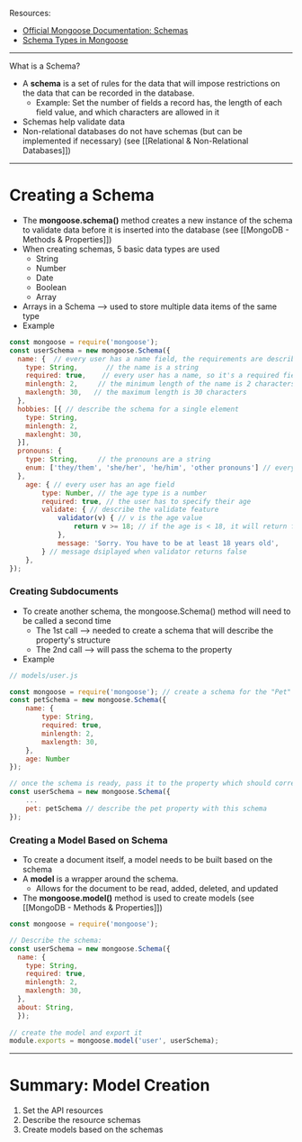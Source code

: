 Resources:
* [Official Mongoose Documentation: Schemas](https://mongoosejs.com/docs/schematypes.html)
* [Schema Types in Mongoose](https://mongoosejs.com/docs/schematypes.html)

--- 
What is a Schema?
* A **schema** is a set of rules for the data that will  impose restrictions on the data that can be recorded in the database.
	* Example: Set the number of fields a record has, the length of each field value, and which characters are allowed in it 
* Schemas help validate data
* Non-relational databases do not have schemas (but can be implemented if necessary) (see [[Relational & Non-Relational Databases]])

---
# Creating a Schema
* The **mongoose.schema()** method creates a new instance of the schema to validate data before it is inserted into the database (see [[MongoDB - Methods & Properties]])
* When creating schemas, 5 basic data types are used
	* String
	* Number
	* Date
	* Boolean
	* Array
* Arrays in a Schema --> used to store multiple data items of the same type
* Example
```js
const mongoose = require('mongoose'); 
const userSchema = new mongoose.Schema({
  name: {  // every user has a name field, the requirements are described below: 
    type: String,       // the name is a string 
    required: true,    // every user has a name, so it's a required field 
    minlength: 2,     // the minimum length of the name is 2 characters 
    maxlength: 30,   // the maximum length is 30 characters 
  },
  hobbies: [{ // describe the schema for a single element
    type: String,
    minlength: 2,
    maxlenght: 30,
  }],
  pronouns: { 
    type: String,     // the pronouns are a string 
    enum: ['they/them', 'she/her', 'he/him', 'other pronouns'] // every user can choose their pronouns
  },
	age: { // every user has an age field 
		type: Number, // the age type is a number 
		required: true, // the user has to specify their age 
		validate: { // describe the validate feature 
			validator(v) { // v is the age value 
				return v >= 18; // if the age is < 18, it will return false 
			}, 
			message: 'Sorry. You have to be at least 18 years old',  
		} // message dsiplayed when validator returns false
	},
});
```

### Creating Subdocuments
* To create another schema, the mongoose.Schema() method will need to be called a second time
	* The 1st call --> needed to create a schema that will describe the property's structure
	* The 2nd call --> will pass the schema to the property 
* Example
```js
// models/user.js 

const mongoose = require('mongoose'); // create a schema for the "Pet" document 
const petSchema = new mongoose.Schema({ 
	name: { 
		type: String, 
		required: true, 
		minlength: 2, 
		maxlength: 30, 
	},
	age: Number 
});

// once the schema is ready, pass it to the property which should correspond to this template: 
const userSchema = new mongoose.Schema({ 
	... 
	pet: petSchema // describe the pet property with this schema 
});
```

### Creating a Model Based on Schema
* To create a document itself, a model needs to be built based on the schema
* A **model** is a wrapper around the schema. 
	* Allows for the document to be read, added, deleted, and updated
* The **mongoose.model()** method is used to create models (see [[MongoDB - Methods & Properties]])
```js
const mongoose = require('mongoose'); 

// Describe the schema: 
const userSchema = new mongoose.Schema({ 
  name: { 
    type: String, 
    required: true, 
    minlength: 2, 
    maxlength: 30, 
  }, 
  about: String, 
  }); 
  
// create the model and export it 
module.exports = mongoose.model('user', userSchema);
```

---
# Summary: Model Creation
1) Set the API resources
2) Describe the resource schemas
3) Create models based on the schemas
